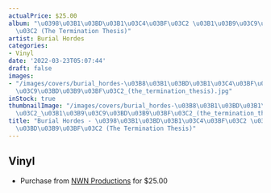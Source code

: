 ```yaml
---
actualPrice: $25.00
album: "\u0398\u03B1\u03BD\u03B1\u03C4\u03BF\u03C2 \u03B1\u03B9\u03C9\u03BD\u03B9\u03BF\
  \u03C2 (The Termination Thesis)"
artist: Burial Hordes
categories:
- Vinyl
date: '2022-03-23T05:07:44'
draft: false
images:
- "/images/covers/burial_hordes-\u03B8\u03B1\u03BD\u03B1\u03C4\u03BF\u03C2_\u03B1\u03B9\
  \u03C9\u03BD\u03B9\u03BF\u03C2_(the_termination_thesis).jpg"
inStock: true
thumbnailImage: "/images/covers/burial_hordes-\u03B8\u03B1\u03BD\u03B1\u03C4\u03BF\
  \u03C2_\u03B1\u03B9\u03C9\u03BD\u03B9\u03BF\u03C2_(the_termination_thesis)-thumb.jpg"
title: "Burial Hordes - \u0398\u03B1\u03BD\u03B1\u03C4\u03BF\u03C2 \u03B1\u03B9\u03C9\
  \u03BD\u03B9\u03BF\u03C2 (The Termination Thesis)"
---
```


## Vinyl
* Purchase from [NWN Productions](http://shop.nwnprod.com/index.php?route=product/product&path=75&product_id=21777&sort=pd.name&order=ASC) for $25.00
